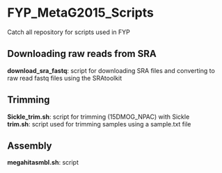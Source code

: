 # FYP_MetaG2015_Scripts
Catch all repository for scripts used in FYP 
## Downloading raw reads from SRA
**download_sra_fastq**: script for downloading SRA files and converting to raw read fastq files using the SRAtoolkit 
## Trimming 
**Sickle_trim.sh**: script for trimming (15DMOG_NPAC) with Sickle<br>
**trim.sh**: script used for trimming samples using a sample.txt file 
## Assembly 
**megahitasmbl.sh**: script 

